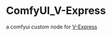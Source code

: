 # ComfyUI_V-Express
a comfyui custom node for [V-Express](https://github.com/tencent-ailab/V-Express)
